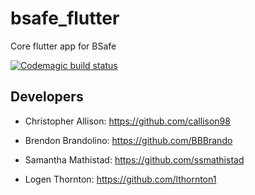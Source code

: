 # bsafe_flutter

Core flutter app for BSafe

[![Codemagic build status](https://api.codemagic.io/apps/5eb03bb8fe0b7b00174be397/5eb03bb8fe0b7b00174be396/status_badge.svg)](https://codemagic.io/apps/5eb03bb8fe0b7b00174be397/5eb03bb8fe0b7b00174be396/latest_build)


## Developers

 - Christopher Allison: https://github.com/callison98
 
 - Brendon Brandolino: https://github.com/BBBrando
 
 - Samantha Mathistad: https://github.com/ssmathistad
 
 - Logen Thornton: https://github.com/lthornton1